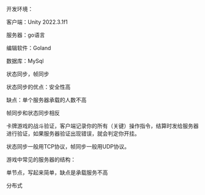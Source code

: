 开发环境：

客户端：Unity 2022.3.1f1

服务器：go语言

编辑软件：Goland

数据库：MySql





状态同步，帧同步

状态同步的优点：安全性高

缺点：单个服务器承载的人数不高



帧同步和状态同步相反



卡牌游戏的战斗验证，客户端记录你的所有（关键）操作指令，结算时发给服务器进行验证，如果服务器验证出现错误，就会判定你开挂。



状态同步一般用TCP协议，帧同步一般用UDP协议。



游戏中常见的服务器的结构：

单节点，写起来简单，缺点是承载服务不高

分布式
